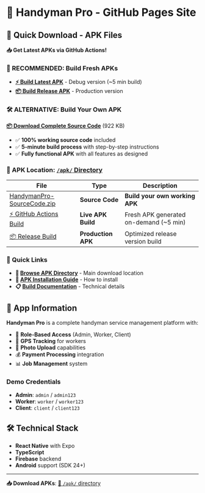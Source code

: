 # 📱 Handyman Pro - GitHub Pages Site

## 🚀 Quick Download - APK Files

**📥 Get Latest APKs via GitHub Actions!**

### 📱 RECOMMENDED: Build Fresh APKs
- **[⚡ Build Latest APK](https://github.com/Yeeeetmaster69/Yeeeetmaster69.github.io/actions/workflows/build-apk.yml)** - Debug version (~5 min build)
- **[📦 Build Release APK](https://github.com/Yeeeetmaster69/Yeeeetmaster69.github.io/actions/workflows/build-release.yml)** - Production version

### 🛠️ ALTERNATIVE: Build Your Own APK

**[📦 Download Complete Source Code](./apk/HandymanPro-SourceCode.zip)** (922 KB)
- ✅ **100% working source code** included  
- ✅ **5-minute build process** with step-by-step instructions
- ✅ **Fully functional APK** with all features as designed

### 📍 APK Location: [`/apk/` Directory](./apk/)

| File | Type | Description |
|------|------|-------------|
| [HandymanPro-SourceCode.zip](./apk/HandymanPro-SourceCode.zip) | **Source Code** | **Build your own working APK** |
| [⚡ GitHub Actions Build](https://github.com/Yeeeetmaster69/Yeeeetmaster69.github.io/actions/workflows/build-apk.yml) | **Live APK Build** | Fresh APK generated on-demand (~5 min) |
| [📦 Release Build](https://github.com/Yeeeetmaster69/Yeeeetmaster69.github.io/actions/workflows/build-release.yml) | **Production APK** | Optimized release version build |

### 🔗 Quick Links

- **📁 [Browse APK Directory](./apk/)** - Main download location
- **📖 [APK Installation Guide](./apk/README.md)** - How to install
- **📋 [Build Documentation](./APK_BUILD_README.md)** - Technical details

## 📱 App Information

**Handyman Pro** is a complete handyman service management platform with:

- 🔐 **Role-Based Access** (Admin, Worker, Client)
- 📍 **GPS Tracking** for workers
- 📸 **Photo Upload** capabilities
- 💰 **Payment Processing** integration
- 📊 **Job Management** system

### Demo Credentials
- **Admin**: `admin` / `admin123`
- **Worker**: `worker` / `worker123`
- **Client**: `client` / `client123`

## 🛠️ Technical Stack

- **React Native** with Expo
- **TypeScript** 
- **Firebase** backend
- **Android** support (SDK 24+)

---

**📥 Download APKs**: [📁 `/apk/` directory](./apk/)
